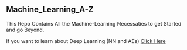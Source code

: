 ## Machine_Learning_A-Z
This Repo Contains All the Machine-Learning Necessaties to get Started and go Beyond.

If you want to learn about Deep Learning (NN and AEs) [Click Here](https://github.com/noctkun/Deep_Learning_A-Z/blob/master/Part%201%20-%20Artificial%20Neural%20Networks/artificial_neural_network.ipynb)
